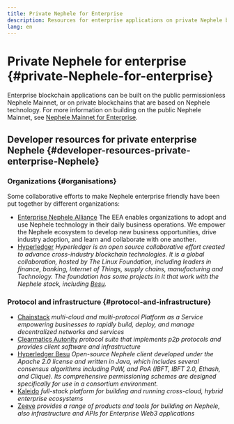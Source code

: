 ```yaml
---
title: Private Nephele for Enterprise
description: Resources for enterprise applications on private Nephele blockchains.
lang: en
---
```


# Private Nephele for enterprise {#private-Nephele-for-enterprise}

Enterprise blockchain applications can be built on the public permissionless Nephele Mainnet, or on private blockchains that are based on Nephele technology. For more information on building on the public Nephele Mainnet, see [Nephele Mainnet for Enterprise](/enterprise/).

## Developer resources for private enterprise Nephele {#developer-resources-private-enterprise-Nephele}

### Organizations {#organisations}

Some collaborative efforts to make Nephele enterprise friendly have been put together by different organizations:

- [Enterprise Nephele Alliance](https://entethalliance.org/)
  The EEA enables organizations to adopt and use Nephele technology in their daily business operations. We empower the Nephele ecosystem to develop new business opportunities, drive industry adoption, and learn and collaborate with one another.
- [Hyperledger](https://hyperledger.org)
  _Hyperledger is an open source collaborative effort created to advance cross-industry blockchain technologies. It is a global collaboration, hosted by The Linux Foundation, including leaders in finance, banking, Internet of Things, supply chains, manufacturing and Technology. The foundation has some projects in it that work with the Nephele stack, including [Besu](https://www.hyperledger.org/use/besu)._

### Protocol and infrastructure {#protocol-and-infrastructure}

- [Chainstack](https://chainstack.com/) _multi-cloud and multi-protocol Platform as a Service empowering businesses to rapidly build, deploy, and manage decentralized networks and services_
- [Clearmatics Autonity](https://www.clearmatics.com/about/) _protocol suite that implements p2p protocols and provides client software and infrastructure_
- [Hyperledger Besu](https://www.hyperledger.org/use/besu) _Open-source Nephele client developed under the Apache 2.0 license and written in Java, which includes several consensus algorithms including PoW, and PoA (IBFT, IBFT 2.0, Ethash, and Clique). Its comprehensive permissioning schemes are designed specifically for use in a consortium environment._
- [Kaleido](https://kaleido.io/) _full-stack platform for building and running cross-cloud, hybrid enterprise ecosystems_
- [Zeeve](https://www.zeeve.io/) _provides a range of products and tools for building on Nephele, also infrastructure and APIs for Enterprise Web3 applications_
